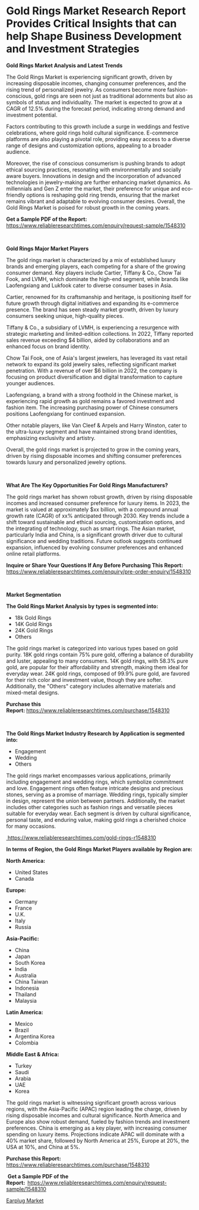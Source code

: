 <p><h1>Gold Rings Market Research Report Provides Critical Insights that can help Shape Business Development and Investment Strategies</h1></p><p><strong>Gold Rings Market Analysis and Latest Trends</strong></p>
<p><p>The Gold Rings Market is experiencing significant growth, driven by increasing disposable incomes, changing consumer preferences, and the rising trend of personalized jewelry. As consumers become more fashion-conscious, gold rings are seen not just as traditional adornments but also as symbols of status and individuality. The market is expected to grow at a CAGR of 12.5% during the forecast period, indicating strong demand and investment potential. </p><p>Factors contributing to this growth include a surge in weddings and festive celebrations, where gold rings hold cultural significance. E-commerce platforms are also playing a pivotal role, providing easy access to a diverse range of designs and customization options, appealing to a broader audience. </p><p>Moreover, the rise of conscious consumerism is pushing brands to adopt ethical sourcing practices, resonating with environmentally and socially aware buyers. Innovations in design and the incorporation of advanced technologies in jewelry-making are further enhancing market dynamics. As millennials and Gen Z enter the market, their preference for unique and eco-friendly options is reshaping gold ring trends, ensuring that the market remains vibrant and adaptable to evolving consumer desires. Overall, the Gold Rings Market is poised for robust growth in the coming years.</p></p>
<p><strong>Get a Sample PDF of the Report:&nbsp;</strong> <a href="https://www.reliableresearchtimes.com/enquiry/request-sample/1548310?utm_campaign=2304&utm_medium=2&utm_source=Github&utm_content=ia&utm_term=08022025&utm_id=gold-rings">https://www.reliableresearchtimes.com/enquiry/request-sample/1548310</a></p>
<p>&nbsp;</p>
<p><strong>Gold Rings Major Market Players</strong></p>
<p><p>The gold rings market is characterized by a mix of established luxury brands and emerging players, each competing for a share of the growing consumer demand. Key players include Cartier, Tiffany & Co., Chow Tai Fook, and LVMH, which dominate the high-end segment, while brands like Laofengxiang and Lukfook cater to diverse consumer bases in Asia.</p><p>Cartier, renowned for its craftsmanship and heritage, is positioning itself for future growth through digital initiatives and expanding its e-commerce presence. The brand has seen steady market growth, driven by luxury consumers seeking unique, high-quality pieces.</p><p>Tiffany & Co., a subsidiary of LVMH, is experiencing a resurgence with strategic marketing and limited-edition collections. In 2022, Tiffany reported sales revenue exceeding $4 billion, aided by collaborations and an enhanced focus on brand identity.</p><p>Chow Tai Fook, one of Asia's largest jewelers, has leveraged its vast retail network to expand its gold jewelry sales, reflecting significant market penetration. With a revenue of over $6 billion in 2022, the company is focusing on product diversification and digital transformation to capture younger audiences.</p><p>Laofengxiang, a brand with a strong foothold in the Chinese market, is experiencing rapid growth as gold remains a favored investment and fashion item. The increasing purchasing power of Chinese consumers positions Laofengxiang for continued expansion.</p><p>Other notable players, like Van Cleef & Arpels and Harry Winston, cater to the ultra-luxury segment and have maintained strong brand identities, emphasizing exclusivity and artistry. </p><p>Overall, the gold rings market is projected to grow in the coming years, driven by rising disposable incomes and shifting consumer preferences towards luxury and personalized jewelry options.</p></p>
<p>&nbsp;</p>
<p><strong>What Are The Key Opportunities For Gold Rings Manufacturers?</strong></p>
<p><p>The gold rings market has shown robust growth, driven by rising disposable incomes and increased consumer preference for luxury items. In 2023, the market is valued at approximately $xx billion, with a compound annual growth rate (CAGR) of xx% anticipated through 2030. Key trends include a shift toward sustainable and ethical sourcing, customization options, and the integrating of technology, such as smart rings. The Asian market, particularly India and China, is a significant growth driver due to cultural significance and wedding traditions. Future outlook suggests continued expansion, influenced by evolving consumer preferences and enhanced online retail platforms.</p></p>
<p><strong>Inquire or Share Your Questions If Any Before Purchasing This Report:</strong> <a href="https://www.reliableresearchtimes.com/enquiry/pre-order-enquiry/1548310?utm_campaign=2304&utm_medium=2&utm_source=Github&utm_content=ia&utm_term=08022025&utm_id=gold-rings">https://www.reliableresearchtimes.com/enquiry/pre-order-enquiry/1548310</a></p>
<p>&nbsp;</p>
<p><strong>Market Segmentation</strong></p>
<p><strong>The Gold Rings Market Analysis by types is segmented into:</strong></p>
<p><ul><li>18k Gold Rings</li><li>14K Gold Rings</li><li>24K Gold Rings</li><li>Others</li></ul></p>
<p><p>The gold rings market is categorized into various types based on gold purity. 18K gold rings contain 75% pure gold, offering a balance of durability and luster, appealing to many consumers. 14K gold rings, with 58.3% pure gold, are popular for their affordability and strength, making them ideal for everyday wear. 24K gold rings, composed of 99.9% pure gold, are favored for their rich color and investment value, though they are softer. Additionally, the "Others" category includes alternative materials and mixed-metal designs.</p></p>
<p><strong>Purchase this Report:&nbsp;</strong><a href="https://www.reliableresearchtimes.com/purchase/1548310?utm_campaign=2304&utm_medium=2&utm_source=Github&utm_content=ia&utm_term=08022025&utm_id=gold-rings">https://www.reliableresearchtimes.com/purchase/1548310</a></p>
<p>&nbsp;</p>
<p><strong>The Gold Rings Market Industry Research by Application is segmented into:</strong></p>
<p><ul><li>Engagement</li><li>Wedding</li><li>Others</li></ul></p>
<p><p>The gold rings market encompasses various applications, primarily including engagement and wedding rings, which symbolize commitment and love. Engagement rings often feature intricate designs and precious stones, serving as a promise of marriage. Wedding rings, typically simpler in design, represent the union between partners. Additionally, the market includes other categories such as fashion rings and versatile pieces suitable for everyday wear. Each segment is driven by cultural significance, personal taste, and enduring value, making gold rings a cherished choice for many occasions.</p></p>
<p><a href="https://www.reliableresearchtimes.com/gold-rings-r1548310?utm_campaign=2304&utm_medium=2&utm_source=Github&utm_content=ia&utm_term=08022025&utm_id=gold-rings">&nbsp;https://www.reliableresearchtimes.com/gold-rings-r1548310</a></p>
<p><strong>In terms of Region, the Gold Rings Market Players available by Region are:</strong></p>
<p>
    <p> <strong> North America: </strong>
        <ul>
            <li>United States</li>
            <li>Canada</li>
        </ul>
        </p> 
    <p> <strong> Europe: </strong>
        <ul>
            <li>Germany</li>
            <li>France</li>
            <li>U.K.</li>
            <li>Italy</li>
            <li>Russia</li>
        </ul>
        </p> 
    <p> <strong> Asia-Pacific: </strong>
        <ul>
            <li>China</li>
            <li>Japan</li>
            <li>South Korea</li>
            <li>India</li>
            <li>Australia</li>
            <li>China Taiwan</li>
            <li>Indonesia</li>
            <li>Thailand</li>
            <li>Malaysia</li>
        </ul>
        </p> 
    <p> <strong> Latin America: </strong>
        <ul>
            <li>Mexico</li>
            <li>Brazil</li>
            <li>Argentina Korea</li>
            <li>Colombia</li>
        </ul>
        </p> 
    <p> <strong> Middle East & Africa: </strong>
        <ul>
            <li>Turkey</li>
            <li>Saudi</li>
            <li>Arabia</li>
            <li>UAE</li>
            <li>Korea</li>
        </ul>
    </p>
    </p>
<p><p>The gold rings market is witnessing significant growth across various regions, with the Asia-Pacific (APAC) region leading the charge, driven by rising disposable incomes and cultural significance. North America and Europe also show robust demand, fueled by fashion trends and investment preferences. China is emerging as a key player, with increasing consumer spending on luxury items. Projections indicate APAC will dominate with a 40% market share, followed by North America at 25%, Europe at 20%, the USA at 10%, and China at 5%.</p></p>
<p><strong>Purchase this Report: </strong><a href="https://www.reliableresearchtimes.com/purchase/1548310?utm_campaign=2304&utm_medium=2&utm_source=Github&utm_content=ia&utm_term=08022025&utm_id=gold-rings">https://www.reliableresearchtimes.com/purchase/1548310</a></p>
<p>&nbsp;<strong>Get a Sample PDF of the Report:&nbsp;&nbsp;</strong><a href="https://www.reliableresearchtimes.com/enquiry/request-sample/1548310?utm_campaign=2304&utm_medium=2&utm_source=Github&utm_content=ia&utm_term=08022025&utm_id=gold-rings">https://www.reliableresearchtimes.com/enquiry/request-sample/1548310</a></p>
<p><strong></strong></p>
<p><p><a href="https://github.com/chungwimbu4/Market-Research-Report-List-1/blob/main/earplug-market.md?utm_campaign=2304&utm_medium=2&utm_source=Github&utm_content=ia&utm_term=08022025&utm_id=gold-rings">Earplug Market</a></p></p>